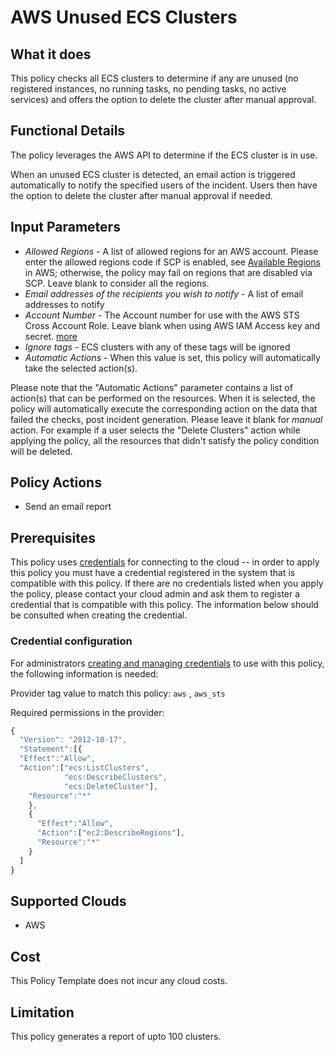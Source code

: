 # AWS Unused ECS Clusters

## What it does

This policy checks all ECS clusters to determine if any are unused (no registered instances, no running tasks, no pending tasks, no active services) and offers the option to delete the cluster after manual approval.

## Functional Details

The policy leverages the AWS API to determine if the ECS cluster is in use.

When an unused ECS cluster is detected, an email action is triggered automatically to notify the specified users of the incident. Users then have the option to delete the cluster after manual approval if needed.

## Input Parameters

- *Allowed Regions* - A list of allowed regions for an AWS account. Please enter the allowed regions code if SCP is enabled, see [Available Regions](https://docs.aws.amazon.com/AWSEC2/latest/UserGuide/using-regions-availability-zones.html#concepts-available-regions) in AWS; otherwise, the policy may fail on regions that are disabled via SCP. Leave blank to consider all the regions.
- *Email addresses of the recipients you wish to notify* - A list of email addresses to notify
- *Account Number* - The Account number for use with the AWS STS Cross Account Role.  Leave blank when using AWS IAM Access key and secret. [more](https://docs.flexera.com/flexera/EN/Automation/ProviderCredentials.htm#automationadmin_1982464505_1123608)
- *Ignore tags* - ECS clusters with any of these tags will be ignored
- *Automatic Actions* - When this value is set, this policy will automatically take the selected action(s).

Please note that the "Automatic Actions" parameter contains a list of action(s) that can be performed on the resources. When it is selected, the policy will automatically execute the corresponding action on the data that failed the checks, post incident generation. Please leave it blank for *manual* action.
For example if a user selects the "Delete Clusters" action while applying the policy, all the resources that didn't satisfy the policy condition will be deleted.

## Policy Actions

- Send an email report

## Prerequisites

This policy uses [credentials](https://docs.flexera.com/flexera/EN/Automation/ManagingCredentialsExternal.htm) for connecting to the cloud -- in order to apply this policy you must have a credential registered in the system that is compatible with this policy. If there are no credentials listed when you apply the policy, please contact your cloud admin and ask them to register a credential that is compatible with this policy. The information below should be consulted when creating the credential.

### Credential configuration

For administrators [creating and managing credentials](https://docs.flexera.com/flexera/EN/Automation/ManagingCredentialsExternal.htm) to use with this policy, the following information is needed:

Provider tag value to match this policy: `aws` , `aws_sts`

Required permissions in the provider:

```javascript
{
  "Version": "2012-10-17",
  "Statement":[{
  "Effect":"Allow",
  "Action":["ecs:ListClusters",
            "ecs:DescribeClusters",
            "ecs:DeleteCluster"],
    "Resource":"*"
    },
    {
      "Effect":"Allow",
      "Action":["ec2:DescribeRegions"],
      "Resource":"*"
    }
  ]
}
```

## Supported Clouds

- AWS

## Cost

This Policy Template does not incur any cloud costs.

## Limitation

This policy generates a report of upto 100 clusters.
